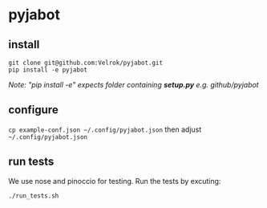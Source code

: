 # pyjabot

## install
```
git clone git@github.com:Velrok/pyjabot.git
pip install -e pyjabot
```
*Note: "pip install -e" expects folder containing **setup.py** e.g. github/pyjabot*

## configure 

`cp example-conf.json ~/.config/pyjabot.json`
then adjust `~/.config/pyjabot.json` 

## run tests

We use nose and pinoccio for testing.
Run the tests by excuting:

`./run_tests.sh`
